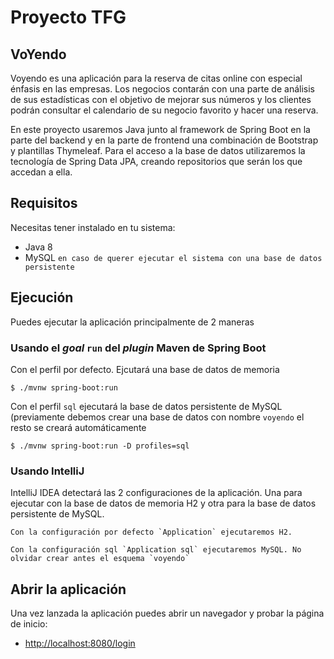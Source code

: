 # Proyecto TFG
## VoYendo

Voyendo es una aplicación para la reserva de citas online con especial énfasis en las empresas. Los negocios contarán con una parte de análisis 
de sus estadísticas con el objetivo de mejorar sus números y los clientes podrán consultar el calendario de su negocio favorito y hacer una reserva.

En este proyecto usaremos Java junto al framework de Spring Boot en la parte del backend y en la parte de frontend una combinación de Bootstrap y plantillas Thymeleaf. Para el acceso a la base de datos utilizaremos la tecnología de Spring Data JPA, creando repositorios que serán los que accedan a ella.

## Requisitos

Necesitas tener instalado en tu sistema:

- Java 8
- MySQL `en caso de querer ejecutar el sistema con una base de datos persistente`

## Ejecución

Puedes ejecutar la aplicación principalmente de 2 maneras

### Usando el _goal_ `run` del _plugin_ Maven de Spring Boot
Con el perfil por defecto. Ejcutará una base de datos de memoria

```
$ ./mvnw spring-boot:run 
```   

Con el perfil `sql` ejecutará la base de datos persistente de MySQL (previamente debemos crear una base de datos con nombre `voyendo` el resto se creará automáticamente
```
$ ./mvnw spring-boot:run -D profiles=sql 
```   

### Usando IntelliJ
IntelliJ IDEA detectará las 2 configuraciones de la aplicación. Una para ejecutar con la base de datos de memoria H2 y otra para la base de datos persistente de MySQL. 
```
Con la configuración por defecto `Application` ejecutaremos H2.
```
```
Con la configuración sql `Application sql` ejecutaremos MySQL. No olvidar crear antes el esquema `voyendo`
```

## Abrir la aplicación
Una vez lanzada la aplicación puedes abrir un navegador y probar la página de inicio:

- [http://localhost:8080/login](http://localhost:8080/login)
